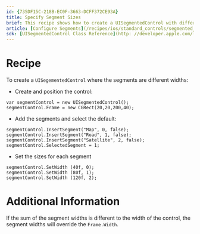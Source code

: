 ```yaml
---
id: {735DF15C-218B-EC0F-3663-DCFF372CE93A}  
title: Specify Segment Sizes  
brief: This recipe shows how to create a UISegmentedControl with different sized segments.  
article: [Configure Segments](/recipes/ios/standard_controls/segmented_button_control/configure_segments_(uisegmentedcontrol))  
sdk: [UISegmentedControl Class Reference](http: //developer.apple.com/library/ios/#documentation/uikit/reference/UISegmentedControl_Class/Reference/UISegmentedControl.html)  
---
```


<a name="Recipe" class="injected"></a>


# Recipe

To create a `UISegementedControl` where the segments are different widths: 

-  Create and position the control: 


```
var segmentControl = new UISegmentedControl();
segmentControl.Frame = new CGRect(20,20,200,40);
```

-  Add the segments and select the default: 


```
segmentControl.InsertSegment("Map", 0, false);
segmentControl.InsertSegment("Road", 1, false);
segmentControl.InsertSegment("Satellite", 2, false);
segmentControl.SelectedSegment = 1;
```

-  Set the sizes for each segment


```
segmentControl.SetWidth (40f, 0);
segmentControl.SetWidth (80f, 1);
segmentControl.SetWidth (120f, 2);
```

 <a name="Additional_Information" class="injected"></a>


# Additional Information

If the sum of the segment widths is different to the width of the control,
the segment widths will override the `Frame.Width`.